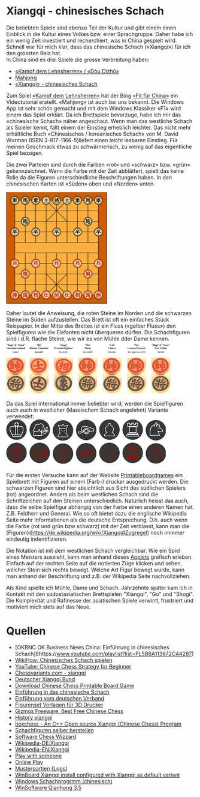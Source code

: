 # Xiangqi - chinesisches Schach

Die beliebten Spiele sind ebenso Teil der Kultur und gibt einem einen Einblick in die Kultur eines Volkes bzw. einer Sprachgruppe. Daher habe ich ein wenig Zeit investiert und recherchiert, was in China gespielt wird. Schnell war für mich klar, dass das chinesische Schach («Xiangqi») für ich den grössten Reiz hat.  
In China sind es drei Spiele die grosse Verbreitung haben:
*	[«Kampf dem Lehnsherren» / «Dòu Dìzhǔ»](https://de.wikipedia.org/wiki/Dou_di_zhu)
*	[Mahjong](https://djini.de/mahjong/)
*	[«Xiangqi» - chinesisches Schach](http://www.proxima-centauri.de/xiangqi/xiangqi.pdf)  

Zum Spiel [«Kampf dem Lehnsherren»](https://de.wikipedia.org/wiki/Dou_di_zhu) hat der Blog [«Fit für China»](https://www.youtube.com/watch?v=Q5yOVfST1cg) ein Videotutorial erstellt. «Mahjong» ist auch bei uns bekannt. Die Windows App ist sehr schön gemacht und mit dem Windows Klassiker «F1» wird einem das Spiel erklärt. Da ich Brettspiele bevorzuge, habe ich mir das «chinesische Schach» näher angeschaut. Wenn man das westliche Schach als Spieler kennt, fällt einem der Einstieg erheblich leichter. Das nicht mehr erhältliche Buch «Chinesisches / koreanisches Schach» von M. David Wurman (ISBN 3-817-1166-5)liefert einen leicht lesbaren Einstieg. Für meinen Geschmack etwas zu schwärmerisch, zu wenig auf das eigentliche Spiel bezogen.  

Die zwei Parteien sind durch die Farben «rot» und «schwarz» bzw. «grün» gekennzeichnet. Wenn die Farbe mit der Zeit abblättert, spielt das keine Rolle da die Figuren unterschiedliche Beschriftungen haben. In den chinesischen Karten ist «Süden» oben und «Norden» unten. 

![Brett](../images/spiele_in_china/brett.png)

Daher lautet die Anweisung, die roten Steine im Norden und die schwarzen Steine im Süden aufzustellen. Das Brett ist oft ein einfaches Stück Reispapier. In der Mitte des Brettes ist ein Fluss («gelber Fluss») den Spielfiguren wie die Elefanten nicht überqueren dürfen. Die Schachfiguren sind i.d.R. flache Steine, wie wir es von Mühle dder Dame kennen. 
![Steine](../images/spiele_in_china/steine.png)

Da das Spiel international immer beliebter wird, werden die Spielfiguren auch auch in westlicher (klassischem Schach angelehnt) Variante verwendet:  
![Steine](../images/spiele_in_china/steine1.png)

Für die ersten Versuche kann auf der Website [Printableboardgames](www.printableboardgames.net) ein Spielbrett mit Figuren auf einem (Farb-) drucker ausgedruckt werden. Die schwarzen Figuren sind hier absichtlich aus Sicht des südlichen Spielers (rot) angeordnet. Anders als beim westlichen Schach sind die Schriftzeichen auf den Steinen unterschiedlich. Natürlich heisst das auch, dass die selbe Spielfigur abhängig von der Farbe einen anderen Namen hat. Z.B. Feldherr und General. Wie so oft bietet dazu die englische Wikipedia Seite mehr Informationen als die deutsche Entsprechung. D.h. auch wenn die Farbe (rot und grün bzw schwarz) mit der Zeit verblasst, kann man die [Figuren}(https://de.wikipedia.org/wiki/Xiangqi#Zugregel) noch immmer eindeutig indentifizieren.  

Die Notation ist mit dem westlichen Schach vergleichbar. Wie ein Spiel eines Meisters aussieht, kann man anhand dieses [Applets](http://www.01xq.com/e_game_view.asp?id=002023DFA3C216) grafisch erleben. Einfach auf der rechten Seite auf die notierten Züge klicken und sehen, welcher Stein sich rechts bewegt. Welche Art Figur bewegt wurde, kann man anhand der Beschriftung und z.B. der Wikipedia Seite nachvollziehen.  

Als Kind spielte ich Mühle, Dame und Schach. Jahrzehnte später kam ich in Kontakt mit den südostasiatischen Brettspielen "Xiangqi", "Go" und "Shogi". Die Komplexität und Rafinesse der asiatischen Spiele verwirrt, frustriert und motiviert mich stets auf das Neue.  

# Quellen

*   [OKBNC OK Business News China: Einführung in chinesisches Schach]8https://www.youtube.com/playlist?list=PL5B6A113672C44287)
*   [WikiHow: Chinesisches Schach spielen](https://de.wikihow.com/Chinesisches-Schach-spielen)
*   [YouTube: Chinese Chess Strategy for Beginner](https://www.youtube.com/watch?v=koRrZ1jXxug)
*   [Chessvariants.com - xiangqi](http://www.chessvariants.com/xiangqi.html)
*	[Deutscher Xiangqi Bund](http://www.chinaschach.de/)
*	[Download Chinese Chess Printable Board Game](http://www.printableboardgames.net/click2.php)
*	[Einführung in das chinesische Schach](http://www.stosszahn-franken.de/xq-kurs/index.html)
*	[Einführung vom deutschen Verband](http://www.chinaschach.de/dxbintro.html)
*	[Figurenset Vorlagen für 3D Drucker](http://www.yeggi.com/q/xiangqi/?s=tt)
*	[Gizmos Freeware: Best Free Chinese Chess](http://www.techsupportalert.com/content/best-free-computer-chinese-chess.htm#Qianhong)
*	[History xiangqi](http://ocastudios.com/classics/xiangqi/)
*	[hoxchess - An C++ Open source Xiangqi (Chinese Chess) Program](https://code.google.com/p/hoxchess/)
*	[Schachfiguren selber herstellen](http://www.instructables.com/id/Lets-learn-to-learn-how-to-make-Chinese-Chess-Set/)
*	[Software Chess Wizzard](http://www.chess-wizard.com/)
*	[Wikipedia-DE:Xiangqi](https://de.wikipedia.org/wiki/Xiangqi)
*	[Wikipedia-EN:Xiangqi](https://en.wikipedia.org/wiki/Xiangqi)
*   [Play with someone](https://www.chessvariants.com/play/pbm/play.php?game=Chinese+Chess&settings=GB-set)
*   [Online Play](https://www.playok.com/en/xiangqi/)
*   [Musterpartien (Logs)](http://www.01xq.com)
*	[WinBoard Xiangqi install configured with Xiangqi as default variant](http://hgm.nubati.net/WinBoard-XQ.exe)
*	[Windows Schachprogrmm (chinesisch)](http://sourceforge.net/projects/xqwizard/files/3.%20Qianhong%20Xiangqi/3-1.%20Qianhong%20Xiangqi%203.5.0%20(English%20and%20Chinese)/)
*	[WinSoftware Qianhong 3.5](http://qianhong.software.informer.com/3.5/)


